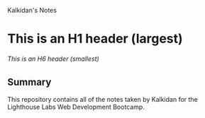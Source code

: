 Kalkidan's Notes

# This is an H1 header (largest)

###### This is an H6 header (smallest)

## Summary

This repository contains all of the notes taken by Kalkidan for the Lighthouse Labs Web Development Bootcamp.
